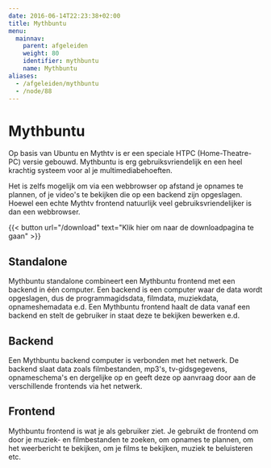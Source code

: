 ```yaml
---
date: 2016-06-14T22:23:38+02:00
title: Mythbuntu
menu:
  mainnav:
    parent: afgeleiden
    weight: 80
    identifier: mythbuntu
    name: Mythbuntu
aliases:
  - /afgeleiden/mythbuntu
  - /node/88
---
```


# Mythbuntu
Op basis van Ubuntu en Mythtv is er een speciale HTPC (Home-Theatre-PC) versie gebouwd. Mythbuntu is erg gebruiksvriendelijk en een heel krachtig systeem voor al je multimediabehoeften.

Het is zelfs mogelijk om via een webbrowser op afstand je opnames te plannen, of je video's te bekijken die op een backend zijn opgeslagen. Hoewel een echte Mythtv frontend natuurlijk veel gebruiksvriendelijker is dan een webbrowser.

{{< button url="/download" text="Klik hier om naar de downloadpagina te gaan" >}}

## Standalone

Mythbuntu standalone combineert een Mythbuntu frontend met een backend in één computer. Een backend is een computer waar de data wordt opgeslagen, dus de programmagidsdata, filmdata, muziekdata, opnameshemadata e.d. Een Mythbuntu frontend haalt de data vanaf een backend en stelt de gebruiker in staat deze te bekijken bewerken e.d.

## Backend

Een Mythbuntu backend computer is verbonden met het netwerk. De backend slaat data zoals filmbestanden, mp3's, tv-gidsgegevens, opnameschema's en dergelijke op en geeft deze op aanvraag door aan de verschillende frontends via het netwerk.

## Frontend

Mythbuntu frontend is wat je als gebruiker ziet. Je gebruikt de frontend om door je muziek- en filmbestanden te zoeken, om opnames te plannen, om het weerbericht te bekijken, om je films te bekijken, muziek te beluisteren etc.
